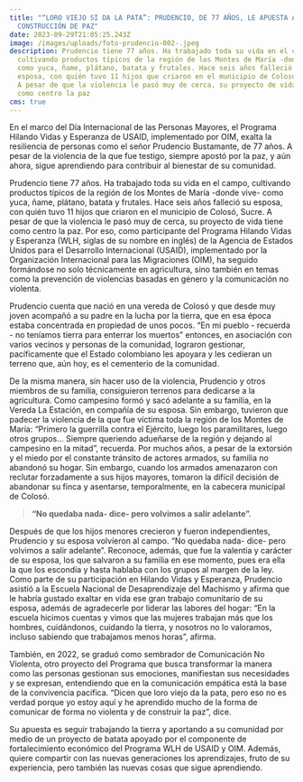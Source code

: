 ```yaml
---
title: "“LORO VIEJO SÍ DA LA PATA”: PRUDENCIO, DE 77 AÑOS, LE APUESTA A LA
  CONSTRUCCIÓN DE PAZ"
date: 2023-09-29T21:05:25.243Z
image: /images/uploads/foto-prudencio-002-.jpeg
description: Prudencio tiene 77 años. Ha trabajado toda su vida en el campo,
  cultivando productos típicos de la región de los Montes de María -donde vive-
  como yuca, ñame, plátano, batata y frutales. Hace seis años falleció su
  esposa, con quién tuvo 11 hijos que criaron en el municipio de Colosó, Sucre.
  A pesar de que la violencia le pasó muy de cerca, su proyecto de vida tiene
  como centro la paz
cms: true
---
```

En el marco del Día Internacional de las Personas Mayores, el Programa Hilando Vidas y Esperanza de USAID, implementado por OIM, exalta la resiliencia de personas como el señor Prudencio Bustamante, de 77 años. A pesar de la violencia de la que fue testigo, siempre apostó por la paz, y aún ahora, sigue aprendiendo para contribuir al bienestar de su comunidad.

Prudencio tiene 77 años. Ha trabajado toda su vida en el campo, cultivando productos típicos de la región de los Montes de María -donde vive- como yuca, ñame, plátano, batata y frutales. Hace seis años falleció su esposa, con quién tuvo 11 hijos que criaron en el municipio de Colosó, Sucre. A pesar de que la violencia le pasó muy de cerca, su proyecto de vida tiene como centro la paz. Por eso, como participante del Programa Hilando Vidas y Esperanza (WLH, siglas de su nombre en inglés) de la Agencia de Estados Unidos para el Desarrollo Internacional (USAID), implementado por la Organización Internacional para las Migraciones (OIM), ha seguido formándose no solo técnicamente en agricultura, sino también en temas como la prevención de violencias basadas en género y la comunicación no violenta.

Prudencio cuenta que nació en una vereda de Colosó y que desde muy joven acompañó a su padre en la lucha por la tierra, que en esa época estaba concentrada en propiedad de unos pocos. “En mi pueblo - recuerda - no teníamos tierra para enterrar los muertos” entonces, en asociación con varios vecinos y personas de la comunidad, lograron gestionar, pacíficamente que el Estado colombiano les apoyara y les cedieran un terreno que, aún hoy, es el cementerio de la comunidad.

De la misma manera, sin hacer uso de la violencia, Prudencio y otros miembros de su familia, consiguieron terrenos para dedicarse a la agricultura. Como campesino formó y sacó adelante a su familia, en la Vereda La Estación, en compañía de su esposa. Sin embargo, tuvieron que padecer la violencia de la que fue víctima toda la región de los Montes de María: “Primero la guerrilla contra el Ejército, luego los paramilitares, luego otros grupos… Siempre queriendo adueñarse de la región y dejando al campesino en la mitad”, recuerda. Por muchos años, a pesar de la extorsión y el miedo por el constante tránsito de actores armados, su familia no abandonó su hogar. Sin embargo, cuando los armados amenazaron con reclutar forzadamente a sus hijos mayores, tomaron la difícil decisión de abandonar su finca y asentarse, temporalmente, en la cabecera municipal de Colosó.

> **“No quedaba nada- dice- pero volvimos a salir adelante”.**

Después de que los hijos menores crecieron y fueron independientes, Prudencio y su esposa volvieron al campo. “No quedaba nada- dice- pero volvimos a salir adelante”. Reconoce, además, que fue la valentía y carácter de su esposa, los que salvaron a su familia en ese momento, pues era ella la que los escondía y hasta hablaba con los grupos al margen de la ley. Como parte de su participación en Hilando Vidas y Esperanza, Prudencio asistió a la Escuela Nacional de Desaprendizaje del Machismo y afirma que le habría gustado exaltar en vida ese gran trabajo comunitario de su esposa, además de agradecerle por liderar las labores del hogar: “En la escuela hicimos cuentas y vimos que las mujeres trabajan más que los hombres, cuidándonos, cuidando la tierra, y nosotros no lo valoramos, incluso sabiendo que trabajamos menos horas”, afirma.

También, en 2022, se graduó como sembrador de Comunicación No Violenta, otro proyecto del Programa que busca transformar la manera como las personas gestionan sus emociones, manifiestan sus necesidades y se expresan, entendiendo que en la comunicación empática está la base de la convivencia pacífica. “Dicen que loro viejo da la pata, pero eso no es verdad porque yo estoy aquí y he aprendido mucho de la forma de comunicar de forma no violenta y de construir la paz”, dice.

Su apuesta es seguir trabajando la tierra y aportando a su comunidad por medio de un proyecto de batata apoyado por el componente de fortalecimiento económico del Programa WLH de USAID y OIM. Además, quiere compartir con las nuevas generaciones los aprendizajes, fruto de su experiencia, pero también las nuevas cosas que sigue aprendiendo.